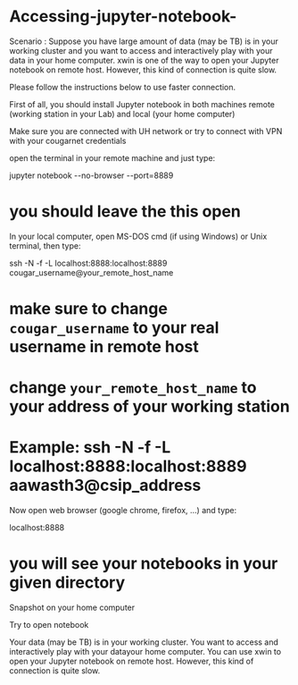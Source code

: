 # Accessing-jupyter-notebook-

Scenario : Suppose you have large amount of  data (may be TB) is in your working cluster and you want to access and interactively play with your data in your home computer.  xwin is one of the way to open your Jupyter notebook on remote host. However, this kind of connection is quite slow.

Please follow the instructions below to use faster connection.

First of all, you should  install Jupyter notebook in both machines  remote (working station in your Lab) and local (your home computer)


Make sure you are connected with UH network or try to connect with VPN with your cougarnet credentials 

open the terminal in your remote machine and just type:

jupyter notebook --no-browser --port=8889

# you should leave the this open

In your local computer, open MS-DOS cmd (if using Windows) or Unix terminal, then type:

ssh -N -f -L localhost:8888:localhost:8889 cougar_username@your_remote_host_name

# make sure to change `cougar_username` to your real username in remote host
# change `your_remote_host_name` to your address of your working station
# Example: ssh -N -f -L localhost:8888:localhost:8889 aawasth3@csip_address



Now open web browser (google chrome, firefox, ...) and type:

localhost:8888
# you will see your notebooks in your given directory
Snapshot on your home computer


Try to open notebook

 Your data (may be TB) is in your working cluster. You want to access and interactively play with your datayour home computer. You can use xwin to open your Jupyter notebook on remote host. However, this kind of connection is quite slow.
